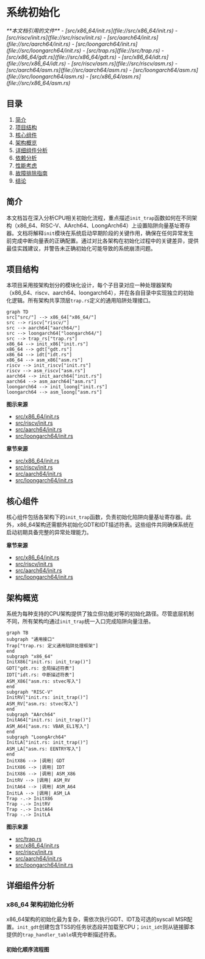 
# 系统初始化

<cite>
**本文档引用的文件**  
- [src/x86_64/init.rs](file://src/x86_64/init.rs)
- [src/riscv/init.rs](file://src/riscv/init.rs)
- [src/aarch64/init.rs](file://src/aarch64/init.rs)
- [src/loongarch64/init.rs](file://src/loongarch64/init.rs)
- [src/trap.rs](file://src/trap.rs)
- [src/x86_64/gdt.rs](file://src/x86_64/gdt.rs)
- [src/x86_64/idt.rs](file://src/x86_64/idt.rs)
- [src/riscv/asm.rs](file://src/riscv/asm.rs)
- [src/aarch64/asm.rs](file://src/aarch64/asm.rs)
- [src/loongarch64/asm.rs](file://src/loongarch64/asm.rs)
- [src/x86_64/asm.rs](file://src/x86_64/asm.rs)
</cite>

## 目录
1. [简介](#简介)
2. [项目结构](#项目结构)
3. [核心组件](#核心组件)
4. [架构概览](#架构概览)
5. [详细组件分析](#详细组件分析)
6. [依赖分析](#依赖分析)
7. [性能考虑](#性能考虑)
8. [故障排除指南](#故障排除指南)
9. [结论](#结论)

## 简介
本文档旨在深入分析CPU相关初始化流程，重点描述`init_trap`函数如何在不同架构（x86_64、RISC-V、AArch64、LoongArch64）上设置陷阱向量基址寄存器。文档将解释`init`模块在系统启动早期阶段的关键作用，确保在任何异常发生前完成中断向量表的正确配置。通过对比各架构在初始化过程中的关键差异，提供最佳实践建议，并警告未正确初始化可能导致的系统崩溃问题。

## 项目结构
本项目采用按架构划分的模块化设计，每个子目录对应一种处理器架构（x86_64、riscv、aarch64、loongarch64），并在各自目录中实现独立的初始化逻辑。所有架构共享顶层`trap.rs`定义的通用陷阱处理接口。

```mermaid
graph TD
src["src/"] --> x86_64["x86_64/"]
src --> riscv["riscv/"]
src --> aarch64["aarch64/"]
src --> loongarch64["loongarch64/"]
src --> trap_rs["trap.rs"]
x86_64 --> init_x86["init.rs"]
x86_64 --> gdt["gdt.rs"]
x86_64 --> idt["idt.rs"]
x86_64 --> asm_x86["asm.rs"]
riscv --> init_riscv["init.rs"]
riscv --> asm_riscv["asm.rs"]
aarch64 --> init_aarch64["init.rs"]
aarch64 --> asm_aarch64["asm.rs"]
loongarch64 --> init_loong["init.rs"]
loongarch64 --> asm_loong["asm.rs"]
```

**图示来源**
- [src/x86_64/init.rs](file://src/x86_64/init.rs)
- [src/riscv/init.rs](file://src/riscv/init.rs)
- [src/aarch64/init.rs](file://src/aarch64/init.rs)
- [src/loongarch64/init.rs](file://src/loongarch64/init.rs)

**章节来源**
- [src/x86_64/init.rs](file://src/x86_64/init.rs#L1-L38)
- [src/riscv/init.rs](file://src/riscv/init.rs#L1-L13)
- [src/aarch64/init.rs](file://src/aarch64/init.rs#L1-L109)
- [src/loongarch64/init.rs](file://src/loongarch64/init.rs#L1-L49)

## 核心组件
核心组件包括各架构下的`init_trap`函数，负责初始化陷阱向量基址寄存器。此外，x86_64架构还需额外初始化GDT和IDT描述符表。这些组件共同确保系统在启动初期具备完整的异常处理能力。

**章节来源**
- [src/x86_64/init.rs](file://src/x86_64/init.rs#L25-L38)
- [src/riscv/init.rs](file://src/riscv/init.rs#L5-L13)
- [src/aarch64/init.rs](file://src/aarch64/init.rs#L95-L109)
- [src/loongarch64/init.rs](file://src/loongarch64/init.rs#L45-L49)

## 架构概览
系统为每种支持的CPU架构提供了独立但功能对等的初始化路径。尽管底层机制不同，所有架构均通过`init_trap`统一入口完成陷阱向量注册。

```mermaid
graph TB
subgraph "通用接口"
Trap["trap.rs: 定义通用陷阱处理框架"]
end
subgraph "x86_64"
InitX86["init.rs: init_trap()"]
GDT["gdt.rs: 全局描述符表"]
IDT["idt.rs: 中断描述符表"]
ASM_X86["asm.rs: stvec写入"]
end
subgraph "RISC-V"
InitRV["init.rs: init_trap()"]
ASM_RV["asm.rs: stvec写入"]
end
subgraph "AArch64"
InitA64["init.rs: init_trap()"]
ASM_A64["asm.rs: VBAR_EL1写入"]
end
subgraph "LoongArch64"
InitLA["init.rs: init_trap()"]
ASM_LA["asm.rs: EENTRY写入"]
end
InitX86 --> |调用| GDT
InitX86 --> |调用| IDT
InitX86 --> |调用| ASM_X86
InitRV --> |调用| ASM_RV
InitA64 --> |调用| ASM_A64
InitLA --> |调用| ASM_LA
Trap -.-> InitX86
Trap -.-> InitRV
Trap -.-> InitA64
Trap -.-> InitLA
```

**图示来源**
- [src/trap.rs](file://src/trap.rs#L1-L44)
- [src/x86_64/init.rs](file://src/x86_64/init.rs#L25-L38)
- [src/riscv/init.rs](file://src/riscv/init.rs#L5-L13)
- [src/aarch64/init.rs](file://src/aarch64/init.rs#L95-L109)
- [src/loongarch64/init.rs](file://src/loongarch64/init.rs#L45-L49)

## 详细组件分析

### x86_64 架构初始化分析
x86_64架构的初始化最为复杂，需依次执行GDT、IDT及可选的syscall MSR配置。`init_gdt`创建包含TSS的任务状态段并加载至CPU；`init_idt`则从链接脚本提供的`trap_handler_table`填充中断描述符表。

#### 初始化顺序流程图
```mer